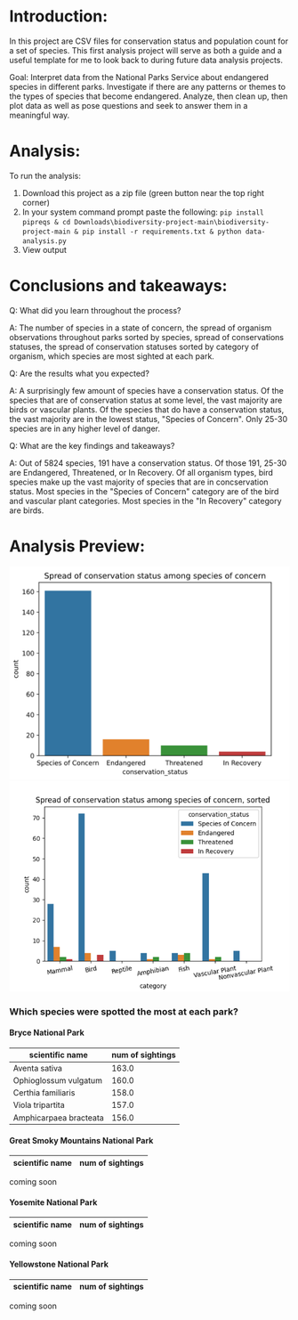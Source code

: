 # Introduction:

In this project are CSV files for conservation status and population count for a set of species. This first analysis project will serve as both a guide and a useful template for me to look back to during future data analysis projects.

Goal: Interpret data from the National Parks Service about endangered species in different parks. Investigate if there are any patterns or themes to the types of species that become endangered. Analyze, then clean up, then plot data as well as pose questions and seek to answer them in a meaningful way.

# Analysis:
To run the analysis:
1. Download this project as a zip file (green button near the top right corner)
2. In your system command prompt paste the following: `pip install pipreqs & cd Downloads\biodiversity-project-main\biodiversity-project-main & pip install -r requirements.txt & python data-analysis.py`
3. View output

# Conclusions and takeaways:

Q: What did you learn throughout the process?

A: The number of species in a state of concern, the spread of organism observations throughout parks sorted by species, spread of conservations statuses, the spread of conservation statuses sorted by category of organism, which species are most sighted at each park.

Q: Are the results what you expected?

A: A surprisingly few amount of species have a conservation status. Of the species that are of conservation status at some level, the vast majority are birds or vascular plants. Of the species that do have a conservation status, the vast majority are in the lowest status, "Species of Concern". Only 25-30 species are in any higher level of danger.

Q: What are the key findings and takeaways?

A: Out of 5824 species, 191 have a conservation status. Of those 191, 25-30 are Endangered, Threatened, or In Recovery. Of all organism types, bird species make up the vast majority of species that are in concservation status. Most species in the "Species of Concern" category are of the bird and vascular plant categories. Most species in the "In Recovery" category are birds.

# Analysis Preview:
![](figure1.png)
![](figure2.png)
### Which species were spotted the most at each park?
#### Bryce National Park

scientific name  | num of sightings
------------- | -------------
Aventa sativa  | 163.0
Ophioglossum vulgatum  | 160.0
Certhia familiaris | 158.0
Viola tripartita | 157.0
Amphicarpaea bracteata | 156.0

#### Great Smoky Mountains National Park

scientific name  | num of sightings
------------- | -------------
coming soon

#### Yosemite National Park

scientific name  | num of sightings
------------- | -------------
coming soon

#### Yellowstone National Park

scientific name  | num of sightings
------------- | -------------
coming soon
